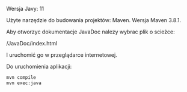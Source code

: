 Wersja Javy: 11

Użyte narzędzie do budowania projektów: Maven. 
Wersja Maven 3.8.1. 

Aby otworzyc dokumentacje JavaDoc nalezy wybrac plik o scieżce:

/JavaDoc/index.html

I uruchomić go w przeglądarce internetowej.


Do uruchomienia aplikacji:
```bash
mvn compile
mvn exec:java
```


